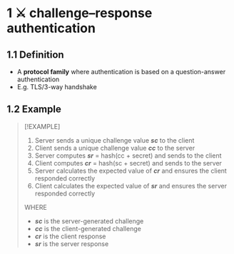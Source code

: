 # 1 ⚔ **challenge–response authentication**
## 1.1 Definition
- A **protocol family** where authentication is based on a question-answer authentication
- E.g. TLS/3-way handshake

## 1.2 Example

> [!EXAMPLE]
> 1. Server sends a unique challenge value _**sc**_ to the client
> 2. Client sends a unique challenge value _**cc**_ to the server
> 3. Server computes _**sr**_ = hash(cc + secret) and sends to the client
> 4. Client computes _**cr**_ = hash(sc + secret) and sends to the server
> 5. Server calculates the expected value of _**cr**_ and ensures the client responded correctly
> 6. Client calculates the expected value of _**sr**_ and ensures the server responded correctly
> 
> WHERE
> 
> - _**sc**_ is the server-generated challenge
> - _**cc**_ is the client-generated challenge
> - _**cr**_ is the client response
> - _**sr**_ is the server response


